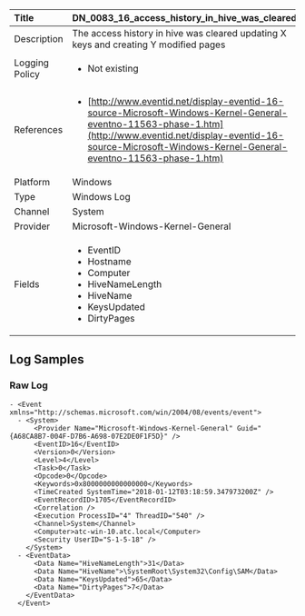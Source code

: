 | Title          | DN_0083_16_access_history_in_hive_was_cleared       |
|:---------------|:------------------|
| Description    | The access history in hive was cleared updating X keys and creating Y modified pages |
| Logging Policy | <ul><li> Not existing </li></ul> |
| References     | <ul><li>[http://www.eventid.net/display-eventid-16-source-Microsoft-Windows-Kernel-General-eventno-11563-phase-1.htm](http://www.eventid.net/display-eventid-16-source-Microsoft-Windows-Kernel-General-eventno-11563-phase-1.htm)</li></ul> |
| Platform       | Windows    |
| Type           | Windows Log        |
| Channel        | System     |
| Provider       | Microsoft-Windows-Kernel-General    |
| Fields         | <ul><li>EventID</li><li>Hostname</li><li>Computer</li><li>HiveNameLength</li><li>HiveName</li><li>KeysUpdated</li><li>DirtyPages</li></ul> |


## Log Samples

### Raw Log

```
- <Event xmlns="http://schemas.microsoft.com/win/2004/08/events/event">
  - <System>
      <Provider Name="Microsoft-Windows-Kernel-General" Guid="{A68CA8B7-004F-D7B6-A698-07E2DE0F1F5D}" />
      <EventID>16</EventID>
      <Version>0</Version>
      <Level>4</Level>
      <Task>0</Task>
      <Opcode>0</Opcode>
      <Keywords>0x8000000000000000</Keywords>
      <TimeCreated SystemTime="2018-01-12T03:18:59.347973200Z" />
      <EventRecordID>1705</EventRecordID>
      <Correlation />
      <Execution ProcessID="4" ThreadID="540" />
      <Channel>System</Channel>
      <Computer>atc-win-10.atc.local</Computer>
      <Security UserID="S-1-5-18" />
    </System>
  - <EventData>
      <Data Name="HiveNameLength">31</Data>
      <Data Name="HiveName">\SystemRoot\System32\Config\SAM</Data>
      <Data Name="KeysUpdated">65</Data>
      <Data Name="DirtyPages">7</Data>
    </EventData>
  </Event>

```




